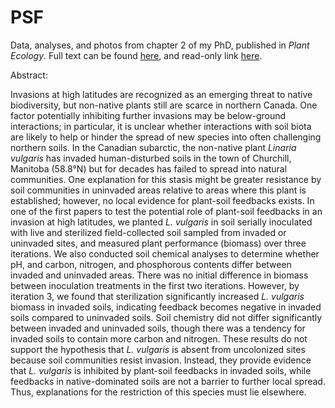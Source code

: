 # PSF
Data, analyses, and photos from chapter 2 of my PhD, published in _Plant Ecology_. Full text can be found [here](https://link.springer.com/article/10.1007/s11258-023-01330-4), and read-only link [here](https://link.springer.com/article/10.1007/s11258-023-01330-4).


Abstract:

Invasions at high latitudes are recognized as an emerging threat to native biodiversity, but non-native plants still are scarce in northern Canada. One factor potentially inhibiting further invasions may be below-ground interactions; in particular, it is unclear whether interactions with soil biota are likely to help or hinder the spread of new species into often challenging northern soils. In the Canadian subarctic, the non-native plant _Linaria vulgaris_ has invaded human-disturbed soils in the town of Churchill, Manitoba (58.8°N) but for decades has failed to spread into natural communities. One explanation for this stasis might be greater resistance by soil communities in uninvaded areas relative to areas where this plant is established; however, no local evidence for plant-soil feedbacks exists. In one of the first papers to test the potential role of plant-soil feedbacks in an invasion at high latitudes, we planted _L. vulgaris_ in soil serially inoculated with live and sterilized field-collected soil sampled from invaded or uninvaded sites, and measured plant performance (biomass) over three iterations. We also conducted soil chemical analyses to determine whether pH, and carbon, nitrogen, and phosphorous contents differ between invaded and uninvaded areas. There was no initial difference in biomass between inoculation treatments in the first two iterations. However, by iteration 3, we found that sterilization significantly increased _L. vulgaris_ biomass in invaded soils, indicating feedback becomes negative in invaded soils compared to uninvaded soils. Soil chemistry did not differ significantly between invaded and uninvaded soils, though there was a tendency for invaded soils to contain more carbon and nitrogen. These results do not support the hypothesis that _L. vulgaris_ is absent from uncolonized sites because soil communities resist invasion. Instead, they provide evidence that _L. vulgaris_ is inhibited by plant-soil feedbacks in invaded soils, while feedbacks in native-dominated soils are not a barrier to further local spread. Thus, explanations for the restriction of this species must lie elsewhere.


